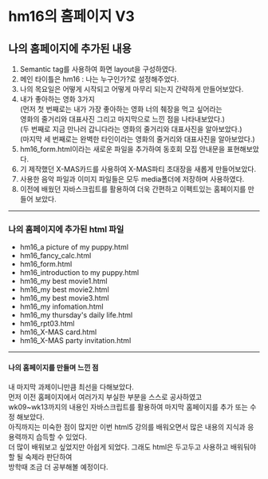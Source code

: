 # hm16의 홈페이지 V3
## 나의 홈페이지에 추가된 내용
1. Semantic tag를 사용하여 화면 layout을 구성하였다.
2. 메인 타이틀은 hm16 : 나는 누구인가?로 설정해주었다.
3. 나의 목요일은 어떻게 시작되고 어떻게 마무리 되는지 간략하게 만들어보았다.
4. 내가 좋아하는 영화 3가지<br>
   (먼저 첫 번째로는 내가 가장 좋아하는 영화 너의 췌장을 먹고 싶어라는<br>
   영화의 줄거리와 대표사진 그리고 마지막으로 느낀 점을 나타내보았다.)<br>
   (두 번째로 지금 만나러 갑니다라는 영화의 줄거리와 대표사진을 알아보았다.)<br>
   (마지막 세 번째로는 완벽한 타인이라는 영화의 줄거리와 대표사진을 알아보았다.)
5. hm16_form.html이라는 새로운 파일을 추가하여 동호회 모집 안내문을 표현해보았다.
6. 기 제작했던 X-MAS카드를 사용하여 X-MAS파티 초대장을 새롭게 만들어보았다.
7. 사용한 음악 파일과 이미지 파일들은 모두 media폴더에 저장하며 사용하였다.
8. 이전에 배웠던 자바스크립트를 활용하여 더욱 간편하고 이펙트있는 홈페이지를 만들어 보았다.
---------------------------------------------------------------------------------------------------------------------------------------------------------------------------------
### 나의 홈페이지에 추가된 html 파일
- hm16_a picture of my puppy.html
- hm16_fancy_calc.html
- hm16_form.html
- hm16_introduction to my puppy.html
- hm16_my best movie1.html
- hm16_my best movie2.html
- hm16_my best movie3.html
- hm16_my infomation.html
- hm16_my thursday's daily life.html
- hm16_rpt03.html
- hm16_X-MAS card.html
- hm16_X-MAS party invitation.html
---------------------------------------------------------------------------------------------------------------------------------------------------------------------------------
#### 나의 홈페이지를 만들며 느낀 점
내 마지막 과제이니만큼 최선을 다해보았다.<br>
먼저 이전 홈페이지에서 여러가지 부실한 부분을 스스로 공사하였고<br>
wk09~wk13까지의 내용인 자바스크립트를 활용하여 마지막 홈페이지를 추가 또는 수정 해보았다.<br>
아직까지는 미숙한 점이 많지만 이번 html5 강의를 배워오면서 많은 내용의 지식과 응용력까지 습득할 수 있었다.<br>
더 많이 배워보고 싶었지만 아쉽게 되었다. 그래도 html은 두고두고 사용하고 배워둬야 할 될 숙제라 판단하여<br>
방학때 조금 더 공부해볼 예정이다.<br>
